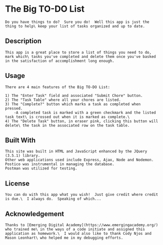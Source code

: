 
# The Big TO-DO List

    Do you have things to do?  Sure you do!  Well this app is just the thing to help\ keep your list of tasks organized and up to date.



## Description


    This app is a great place to store a list of things you need to do, mark which\ tasks you've completed and delete them once you've basked in the satisfaction of accomplishment long enough.



## Usage


    There are 4 main features of the Big TO-DO List:

    1) The "Enter Task" field and associated "Submit Chore" button.
    2) The "Task Table" where all your chores are listed.
    3) The "Complete?" button which marks a task as completed when pressed.
        -A completed task is marked with a green checkmark and the listed task text\ is crossed out when it is marked as complete.\
    4) The "Delete Task" button, in eraser pink, clicking this button will delete\ the task in the associated row on the task table.
    


## Built With

    
    This site was built in HTML and JavaScript enhanced by the JQuery (3.5.1) library.
    Other web applications used include Express, Ajax, Node and Nodemon.
    Postico was instrumental in managing the database.
    Postman was utilized for testing.
    


## License

    
    You can do with this app what you wish!  Just give credit where credit is due.\  I always do.  Speaking of which...
    


## Acknowledgement

    
    Thanks to [Emerging Digital Academy](https://www.emergingacademy.org/) who trained me\ in the ways of a code initiate and assigned this application as homework.\  I would also like to thank Cody Njos and Mason Leonhart\ who helped me in my debugging efforts.
    
